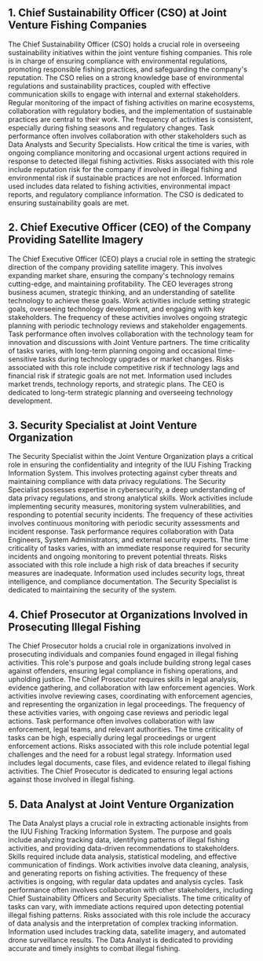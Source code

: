 ## 1. Chief Sustainability Officer (CSO) at Joint Venture Fishing Companies
The Chief Sustainability Officer (CSO) holds a crucial role in overseeing sustainability initiatives within the joint venture fishing companies. This role is in charge of ensuring compliance with environmental regulations, promoting responsible fishing practices, and safeguarding the company's reputation. The CSO relies on a strong knowledge base of environmental regulations and sustainability practices, coupled with effective communication skills to engage with internal and external stakeholders. Regular monitoring of the impact of fishing activities on marine ecosystems, collaboration with regulatory bodies, and the implementation of sustainable practices are central to their work. The frequency of activities is consistent, especially during fishing seasons and regulatory changes. Task performance often involves collaboration with other stakeholders such as Data Analysts and Security Specialists. How critical the time is varies, with ongoing compliance monitoring and occasional urgent actions required in response to detected illegal fishing activities. Risks associated with this role include reputation risk for the company if involved in illegal fishing and environmental risk if sustainable practices are not enforced. Information used includes data related to fishing activities, environmental impact reports, and regulatory compliance information. The CSO is dedicated to ensuring sustainability goals are met.

## 2. Chief Executive Officer (CEO) of the Company Providing Satellite Imagery
The Chief Executive Officer (CEO) plays a crucial role in setting the strategic direction of the company providing satellite imagery. This involves expanding market share, ensuring the company's technology remains cutting-edge, and maintaining profitability. The CEO leverages strong business acumen, strategic thinking, and an understanding of satellite technology to achieve these goals. Work activities include setting strategic goals, overseeing technology development, and engaging with key stakeholders. The frequency of these activities involves ongoing strategic planning with periodic technology reviews and stakeholder engagements. Task performance often involves collaboration with the technology team for innovation and discussions with Joint Venture partners. The time criticality of tasks varies, with long-term planning ongoing and occasional time-sensitive tasks during technology upgrades or market changes. Risks associated with this role include competitive risk if technology lags and financial risk if strategic goals are not met. Information used includes market trends, technology reports, and strategic plans. The CEO is dedicated to long-term strategic planning and overseeing technology development.

## 3. Security Specialist at Joint Venture Organization
The Security Specialist within the Joint Venture Organization plays a critical role in ensuring the confidentiality and integrity of the IUU Fishing Tracking Information System. This involves protecting against cyber threats and maintaining compliance with data privacy regulations. The Security Specialist possesses expertise in cybersecurity, a deep understanding of data privacy regulations, and strong analytical skills. Work activities include implementing security measures, monitoring system vulnerabilities, and responding to potential security incidents. The frequency of these activities involves continuous monitoring with periodic security assessments and incident response. Task performance requires collaboration with Data Engineers, System Administrators, and external security experts. The time criticality of tasks varies, with an immediate response required for security incidents and ongoing monitoring to prevent potential threats. Risks associated with this role include a high risk of data breaches if security measures are inadequate. Information used includes security logs, threat intelligence, and compliance documentation. The Security Specialist is dedicated to maintaining the security of the system.

## 4. Chief Prosecutor at Organizations Involved in Prosecuting Illegal Fishing
The Chief Prosecutor holds a crucial role in organizations involved in prosecuting individuals and companies found engaged in illegal fishing activities. This role's purpose and goals include building strong legal cases against offenders, ensuring legal compliance in fishing operations, and upholding justice. The Chief Prosecutor requires skills in legal analysis, evidence gathering, and collaboration with law enforcement agencies. Work activities involve reviewing cases, coordinating with enforcement agencies, and representing the organization in legal proceedings. The frequency of these activities varies, with ongoing case reviews and periodic legal actions. Task performance often involves collaboration with law enforcement, legal teams, and relevant authorities. The time criticality of tasks can be high, especially during legal proceedings or urgent enforcement actions. Risks associated with this role include potential legal challenges and the need for a robust legal strategy. Information used includes legal documents, case files, and evidence related to illegal fishing activities. The Chief Prosecutor is dedicated to ensuring legal actions against those involved in illegal fishing.

## 5. Data Analyst at Joint Venture Organization
The Data Analyst plays a crucial role in extracting actionable insights from the IUU Fishing Tracking Information System. The purpose and goals include analyzing tracking data, identifying patterns of illegal fishing activities, and providing data-driven recommendations to stakeholders. Skills required include data analysis, statistical modeling, and effective communication of findings. Work activities involve data cleaning, analysis, and generating reports on fishing activities. The frequency of these activities is ongoing, with regular data updates and analysis cycles. Task performance often involves collaboration with other stakeholders, including Chief Sustainability Officers and Security Specialists. The time criticality of tasks can vary, with immediate actions required upon detecting potential illegal fishing patterns. Risks associated with this role include the accuracy of data analysis and the interpretation of complex tracking information. Information used includes tracking data, satellite imagery, and automated drone surveillance results. The Data Analyst is dedicated to providing accurate and timely insights to combat illegal fishing.
